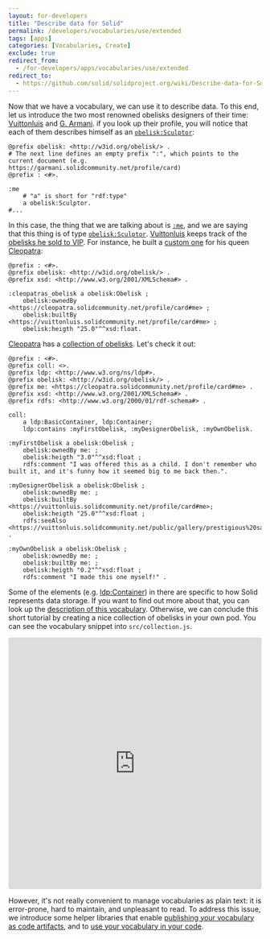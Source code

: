 ```yaml
---
layout: for-developers
title: "Describe data for Solid"
permalink: /developers/vocabularies/use/extended
tags: [apps]
categories: [Vocabularies, Create]
exclude: true
redirect_from:
  - /for-developers/apps/vocabularies/use/extended
redirect_to:
  - https://github.com/solid/solidproject.org/wiki/Describe-data-for-Solid
---
```


Now that we have a vocabulary, we can use it to describe data. To this end, let us introduce the two most renowned obelisks designers of their time: [Vuittonluis](https://vuittonluis.solidcommunity.net/profile/card#me) and [G. Armani](https://garmani.solidcommunity.net/profile/card#me). if you look up their profile, you will notice that each of them describes himself as an [`obelisk:Sculptor`](http://w3id.org/obelisk/Sculptor):

```turtle
@prefix obelisk: <http://w3id.org/obelisk/> .
# The next line defines an empty prefix ":", which points to the current document (e.g. https://garmani.solidcommunity.net/profile/card)
@prefix : <#>.

:me
    # "a" is short for "rdf:type"
    a obelisk:Sculptor.
#...
```

In this case, the thing that we are talking about is [`:me`](https://garmani.solidcommunity.net/profile/card#me), and we are saying that this thing is of type [`obelisk:Sculptor`](http://w3id.org/obelisk/Sculptor). [Vuittonluis](https://vuittonluis.solidcommunity.net/profile/card#me) keeps track of the [obelisks he sold to VIP](https://vuittonluis.solidcommunity.net/public/gallery/prestigious%20sales/). For instance, he built a [custom one](https://vuittonluis.solidcommunity.net/public/gallery/prestigious%20sales/cleopatra.ttl#cleopatras_obelisk) for his queen [Cleopatra](https://cleopatra.solidcommunity.net/profile/card#me):

```turtle
@prefix : <#>.
@prefix obelisk: <http://w3id.org/obelisk/> .
@prefix xsd: <http://www.w3.org/2001/XMLSchema#> .

:cleopatras_obelisk a obelisk:Obelisk ;
    obelisk:ownedBy <https://cleopatra.solidcommunity.net/profile/card#me> ;
    obelisk:builtBy <https://vuittonluis.solidcommunity.net/profile/card#me> ;
    obelisk:heigth "25.0"^^xsd:float.
```

[Cleopatra](https://cleopatra.solidcommunity.net/profile/card#me) has a [collection of obelisks](https://cleopatra.solidcommunity.net/public/collections/My%20obelisk%20collection/). Let's check it out:

```turtle
@prefix : <#>.
@prefix coll: <>.
@prefix ldp: <http://www.w3.org/ns/ldp#>.
@prefix obelisk: <http://w3id.org/obelisk/> .
@prefix me: <https://cleopatra.solidcommunity.net/profile/card#me> .
@prefix xsd: <http://www.w3.org/2001/XMLSchema#> .
@prefix rdfs: <http://www.w3.org/2000/01/rdf-schema#> .

coll:
    a ldp:BasicContainer, ldp:Container;
    ldp:contains :myFirstObelisk, :myDesignerObelisk, :myOwnObelisk.

:myFirstObelisk a obelisk:Obelisk ;
    obelisk:ownedBy me: ;
    obelisk:heigth "3.0"^^xsd:float ;
    rdfs:comment "I was offered this as a child. I don't remember who built it, and it's funny how it seemed big to me back then.".

:myDesignerObelisk a obelisk:Obelisk ;
    obelisk:ownedBy me: ;
    obelisk:builtBy <https://vuittonluis.solidcommunity.net/profile/card#me>;
    obelisk:heigth "25.0"^^xsd:float ;
    rdfs:seeAlso <https://vuittonluis.solidcommunity.net/public/gallery/prestigious%20sales/cleopatra.ttl#cleopatras_obelisk> .

:myOwnObelisk a obelisk:Obelisk ;
    obelisk:ownedBy me: ;
    obelisk:builtBy me: ;
    obelisk:heigth "0.2"^^xsd:float ;
    rdfs:comment "I made this one myself!" .
```

Some of the elements (e.g. [ldp:Container](http://www.w3.org/ns/ldp#Container)) in there are specific to how Solid represents data storage. If you want to find out more about that, you can look up the [description of this vocabulary](/developers/vocabularies/well-known/technical). Otherwise, we can conclude this short tutorial by creating a nice collection of obelisks in your own pod. You can see the vocabulary snippet into `src/collection.js`.

<iframe src="https://codesandbox.io/embed/my-first-obelisk-collection-1ybvq?fontsize=14" title="my first obelisk collection" allow="geolocation; microphone; camera; midi; vr; accelerometer; gyroscope; payment; ambient-light-sensor; encrypted-media; usb" style="width:100%; height:500px; border:0; border-radius: 4px; overflow:hidden;" sandbox="allow-modals allow-forms allow-popups allow-scripts allow-same-origin"></iframe>

However, it's not really convenient to manage vocabularies as plain text: it is error-prone, hard to maintain, and unpleasant to read. To address this issue, we introduce some helper libraries that enable [publishing your vocabulary as code artifacts](/developers/vocabularies/publish/artifacts), and to [use your vocabulary in your code](/developers/vocabularies/code).
